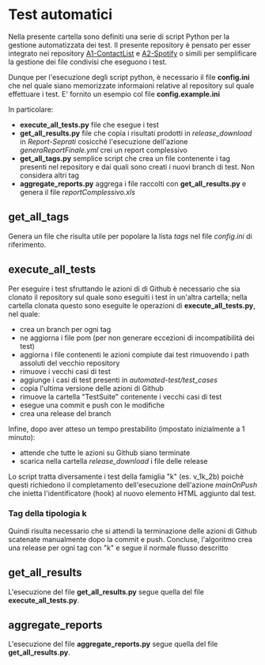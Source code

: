 # Test automatici
Nella presente cartella sono definiti una serie di script Python per la gestione automatizzata dei test.
Il presente repository è pensato per esser integrato nei repository [A1-ContactList](https://github.com/ares-17/A1-ContactList) e [A2-Spotify](https://github.com/ares-17/A2-Spotify) o simili per semplificare la gestione dei file condivisi che eseguono i test.

Dunque per l'esecuzione degli script python, è necessario il file **config.ini** che nel quale siano memorizzate informaioni relative al repository sul quale effettuare i test. E' fornito un esempio col file **config.example.ini**

In particolare:
- **execute_all_tests.py** file che esegue i test
- **get_all_results.py** file che copia i risultati prodotti in _release\_download_ in _Report-Seprati_ cosicché l'esecuzione dell'azione _generaReportFinale.yml_ crei un report complessivo
- **get_all_tags.py** semplice script che crea un file contenente i tag presenti nel repository e dai quali sono creati i nuovi branch di test. Non considera altri tag
- **aggregate_reports.py** aggrega i file raccolti con **get_all_results.py** e genera il file _reportComplessivo.xls_

## get_all_tags
Genera un file che risulta utile per popolare la lista _tags_ nel file _config.ini_ di riferimento.

## execute_all_tests
Per eseguire i test sfruttando le azioni di di Github è necessario che sia clonato il repository sul quale sono eseguiti i test in un'altra cartella; nella cartella clonata questo sono eseguite le operazioni di **execute_all_tests.py**, nel quale:
- crea un branch per ogni tag
- ne aggiorna i file pom (per non generare eccezioni di incompatibilità dei test)
- aggiorna i file contenenti le azioni compiute dai test rimuovendo i path assoluti del vecchio repository 
- rimuove i vecchi casi di test
- aggiunge i casi di test presenti in _automated-test/test\_cases_
- copia l'ultima versione delle azioni di Github
- rimuove la cartella "TestSuite" contenente i vecchi casi di test
- esegue una commit e push con le modifiche
- crea una release del branch

Infine, dopo aver atteso un tempo prestabilito (impostato inizialmente a 1 minuto):
- attende che tutte le azioni su Github siano terminate
- scarica nella cartella _release\_download_ i file delle release

Lo script tratta diversamente i test della famiglia "k" (es. v_1k_2b) poichè questi richiedono il completamento dell'esecuzione dell'azione _mainOnPush_ che inietta l'identificatore (hook) al nuovo elemento HTML aggiunto dal test.

### Tag della tipologia k
Quindi risulta necessario che si attendi la terminazione delle azioni di Github scatenate manualmente dopo la commit e push. Concluse, l'algoritmo crea una release per ogni tag con "k" e segue il normale flusso descritto

## get_all_results
L'esecuzione del file **get_all_results.py** segue quella del file **execute_all_tests.py**.

## aggregate_reports
L'esecuzione del file **aggregate_reports.py** segue quella del file **get_all_results.py**.